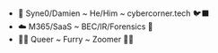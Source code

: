 - 🦜 Syne0/Damien ~ He/Him ~ cybercorner.tech 🐦‍⬛
- ☁️ M365/SaaS ~ BEC/IR/Forensics 📧
- 🏳️‍⚧️ Queer ~ Furry ~ Zoomer 🏳️‍🌈

<!---
syne0/syne0 is a ✨ special ✨ repository because its `README.md` (this file) appears on your GitHub profile.
You can click the Preview link to take a look at your changes.
--->
